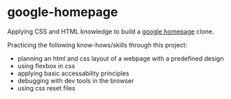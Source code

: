 # google-homepage
Applying CSS and HTML knowledge to build a [google homepage](https://web.archive.org/web/20191130234759if_/https://www.google.com/ "Reference for the page") clone.

Practicing the following know-hows/skills through this project:
- planning an html and css layout of a webpage with a predefined design
- using flexbox in css
- applying basic accessability principles
- debugging with dev tools in the browser
- using css reset files
